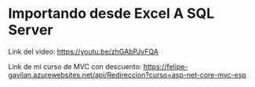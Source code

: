# Importando desde Excel A SQL Server

Link del video: https://youtu.be/zhGAbPJvFQA

Link de mi curso de MVC con descuento: https://felipe-gavilan.azurewebsites.net/api/Redireccion?curso=asp-net-core-mvc-esp
